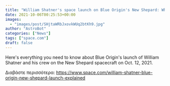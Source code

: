 ```yaml
---
title: "William Shatner's space launch on Blue Origin's New Shepard: When to watch and what to know"
date: 2021-10-06T00:25:53+00:00
images:
  - "images/post/SHjtaWRbJxovkWUq2btKh9.jpg"
author: "AstroBot"
categories: ["News"]
tags: ["space.com"]
draft: false
---
```


Here's everything you need to know about Blue Origin's launch of William Shatner and his crew on the New Shepard spacecraft on Oct. 12, 2021. 

Διαβάστε περισσότερα: https://www.space.com/william-shatner-blue-origin-new-shepard-launch-explained
